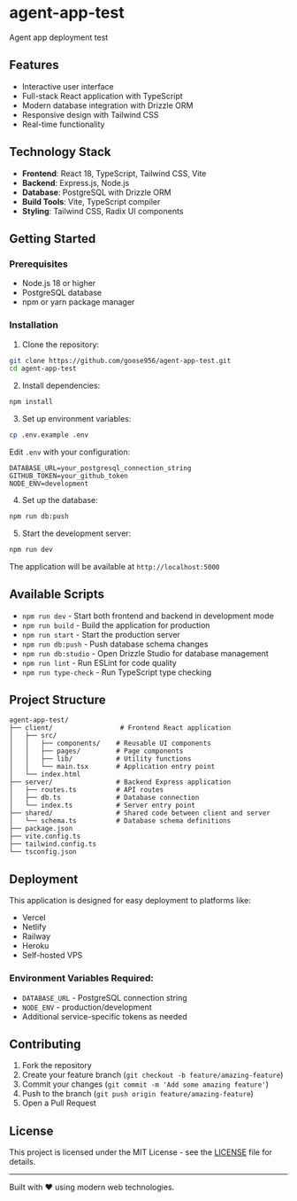 # agent-app-test

Agent app deployment test

## Features
- Interactive user interface
- Full-stack React application with TypeScript
- Modern database integration with Drizzle ORM
- Responsive design with Tailwind CSS
- Real-time functionality

## Technology Stack
- **Frontend**: React 18, TypeScript, Tailwind CSS, Vite
- **Backend**: Express.js, Node.js
- **Database**: PostgreSQL with Drizzle ORM
- **Build Tools**: Vite, TypeScript compiler
- **Styling**: Tailwind CSS, Radix UI components

## Getting Started

### Prerequisites
- Node.js 18 or higher
- PostgreSQL database
- npm or yarn package manager

### Installation

1. Clone the repository:
```bash
git clone https://github.com/goose956/agent-app-test.git
cd agent-app-test
```

2. Install dependencies:
```bash
npm install
```

3. Set up environment variables:
```bash
cp .env.example .env
```

Edit `.env` with your configuration:
```env
DATABASE_URL=your_postgresql_connection_string
GITHUB_TOKEN=your_github_token
NODE_ENV=development
```

4. Set up the database:
```bash
npm run db:push
```

5. Start the development server:
```bash
npm run dev
```

The application will be available at `http://localhost:5000`

## Available Scripts

- `npm run dev` - Start both frontend and backend in development mode
- `npm run build` - Build the application for production
- `npm run start` - Start the production server
- `npm run db:push` - Push database schema changes
- `npm run db:studio` - Open Drizzle Studio for database management
- `npm run lint` - Run ESLint for code quality
- `npm run type-check` - Run TypeScript type checking

## Project Structure

```
agent-app-test/
├── client/                 # Frontend React application
│   ├── src/
│   │   ├── components/    # Reusable UI components
│   │   ├── pages/         # Page components
│   │   ├── lib/           # Utility functions
│   │   └── main.tsx       # Application entry point
│   └── index.html
├── server/                # Backend Express application
│   ├── routes.ts          # API routes
│   ├── db.ts              # Database connection
│   └── index.ts           # Server entry point
├── shared/                # Shared code between client and server
│   └── schema.ts          # Database schema definitions
├── package.json
├── vite.config.ts
├── tailwind.config.ts
└── tsconfig.json
```

## Deployment

This application is designed for easy deployment to platforms like:
- Vercel
- Netlify
- Railway
- Heroku
- Self-hosted VPS

### Environment Variables Required:
- `DATABASE_URL` - PostgreSQL connection string
- `NODE_ENV` - production/development
- Additional service-specific tokens as needed

## Contributing

1. Fork the repository
2. Create your feature branch (`git checkout -b feature/amazing-feature`)
3. Commit your changes (`git commit -m 'Add some amazing feature'`)
4. Push to the branch (`git push origin feature/amazing-feature`)
5. Open a Pull Request

## License

This project is licensed under the MIT License - see the [LICENSE](LICENSE) file for details.

---

Built with ❤️ using modern web technologies.
